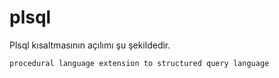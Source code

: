 # plsql

Plsql kısaltmasının açılımı şu şekildedir.

```
procedural language extension to structured query language
```
